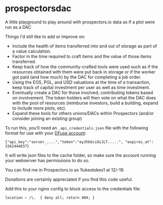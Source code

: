 # prospectorsdac
A little playground to play around with prospectors.io data as if a plot were run as a DAC

Things I'd still like to add or improve on:

* Include the health of items transferred into and out of storage as part of a value calculation.
* Factor in the time required to craft items and the value of those items transferred.
* Keep track of how the community-crafted tools were used such as if the resources obtained with them were put back in storage or if the worker got paid (and how much) by the DAC for completing a job order.
* Using the EOS, PGL, and USD valuations at the time of a transaction, keep track of capital investment per user as well as time investment.
* Eventually create a DAC for those involved, contributing tokens based on involvement. The token holders will then vote on what the DAC does with the pool of resources (reimburse investors, build a building, expand to include more plots, etc).
* Expand these tools for others unions/DACs within Prospectors (and/or consider joining an existing group)

To run this, you'll need an `.api_credentials.json` file with the following format for use with your <a href="https://www.dfuse.io/en">DFuse account</a>:

```
{"api_key":"server_....","token":"eyJhbGciOiJLT.....", "expires_at": 1562444037}
```

It will write json files to the cache folder, so make sure the account running your webserver has permissions to do so.

You can find me in Prospectors.io as 1lukestokes1 at 12/-19.

Donations are certainly appreciated if you find this code useful.

Add this to your nginx config to block access to the credentials file:

```
location ~ /\.  { deny all; return 404; }
```
